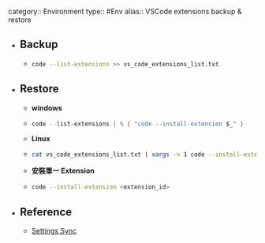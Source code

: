 category:: Environment
type:: #Env
alias:: VSCode extensions backup & restore

- ## Backup
	- ```sh
	  code --list-extensions >> vs_code_extensions_list.txt
	  ```
- ## Restore
	- **windows**
	- ```powershell
	  code --list-extensions | % { "code --install-extension $_" }
	  ```
	- **Linux**
	- ```bash
	  cat vs_code_extensions_list.txt | xargs -n 1 code --install-extension
	  ```
	- **安裝單一 Extension**
	- ```sh
	  code --install-extension <extension_id>
	  ```
- ## Reference
	- [Settings Sync](https://marketplace.visualstudio.com/items?itemName=Shan.code-settings-sync)